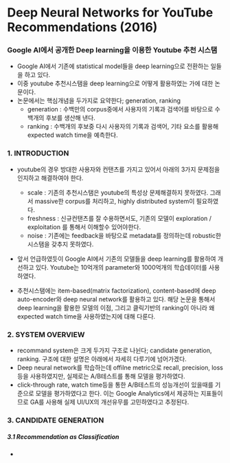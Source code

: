 # Deep Neural Networks for YouTube Recommendations (2016)

### Google AI에서 공개한 Deep learning을 이용한 Youtube 추천 시스탬

- Google AI에서 기존에 statistical model들을 deep learning으로 전환하는 일들을 하고 있다.
- 이중 youtube 추천시스탬을 deep learning으로 어떻게 활용하였는 가에 대한 논문이다.
- 논문에서는 핵심개념을 두가지로 요약한다; generation, ranking
    - generation : 수백만의 corpus중에서 사용자의 기록과 검색어를 바탕으로 수백개의 후보를 생산해 낸다.
    - ranking : 수백개의 후보중 다시 사용자의 기록과 검색어, 기타 요소를 활용해 expected watch time을 예측한다.

### 1. INTRODUCTION

- youtube의 경우 방대한 사용자와 컨탠츠를 가지고 있어서 아래의 3가지 문제점을 인지하고 해결하여야 한다.

    - scale : 기존의 추천시스탬은 youtube의 특성상 문제해결하지 못하였다. 그래서 massive한 corpus를 처리하고, highly distributed system이 필요하였다.
    - freshness : 신규컨탠츠를 잘 수용하면서도, 기존의 모델이 exploration / exploitation 를 통해서 이해할수 있어야한다.
    - noise : 기존에는 feedback을 바탕으로 metadata를 정의하는데 robustic한 시스탬을 갖추지 못하였다.

- 앞서 언급하였듯이 Google AI에서 기존의 모델들을 deep learning를 활용하여 개선하고 있다. Youtube는 10억개의 parameter와  1000억개의 학습데이터를 사용하였다.
- 추천시스탬에는 item-based(matrix factorization), content-based에 deep auto-encoder와 deep neural network를 활용하고 있다. 해당 논문을 통해서 deep learning을 활용한 모델의 이점, 그리고 클릭기반의 ranking이 아니라 왜 expected watch time을 사용하였는지에 대해 다룬다.


### 2. SYSTEM OVERVIEW

- recommand system은 크게 두가지 구조로 나뉜다; candidate generation, ranking. 구조에 대한 설명은 아래에서 자세히 다루기에 넘어가겠다.
- Deep neural network를 학습하는데 offilne metric으로 recall, precision, loss등을 사용하였지만, 실제로는 A/B테스트를 통해 모델을 평가하였다.
- click-through rate, watch time등을 통한 A/B테스트의 성능개선이 있을때를 기준으로 모델을 평가하였다고 한다. 이는 Google Analytics에서 제공하는 지표들이므로 GA를 사용해 실제 UI/UX의 개선유무를 고민하였다고 추정된다.

### 3. CANDIDATE GENERATION

##### 3.1 Recommendation as Classification

- 



